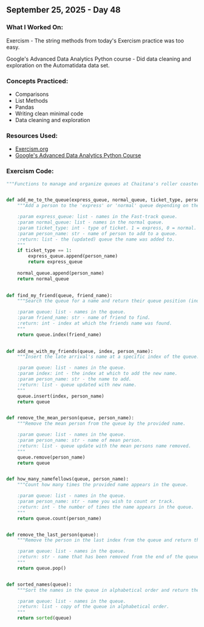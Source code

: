 ## September 25, 2025 - Day 48

### What I Worked On:  
Exercism - The string methods from today's Exercism practice was too easy. 

Google's Advanced Data Analytics Python course - Did data cleaning and exploration on the Automatidata data set. 

### Concepts Practiced:  
- Comparisons
- List Methods
- Pandas
- Writing clean minimal code
- Data cleaning and exploration
          
### Resources Used:  
- [Exercism.org](https://exercism.org/tracks/python/exercises)
- [Google's Advanced Data Analytics Python Course](https://www.coursera.org/learn/get-started-with-python/home)
    
### Exercism Code: 
```python
"""Functions to manage and organize queues at Chaitana's roller coaster."""


def add_me_to_the_queue(express_queue, normal_queue, ticket_type, person_name):
    """Add a person to the 'express' or 'normal' queue depending on the ticket number.

    :param express_queue: list - names in the Fast-track queue.
    :param normal_queue: list - names in the normal queue.
    :param ticket_type: int - type of ticket. 1 = express, 0 = normal.
    :param person_name: str - name of person to add to a queue.
    :return: list - the (updated) queue the name was added to.
    """
    if ticket_type == 1:
        express_queue.append(person_name)
        return express_queue
    
    normal_queue.append(person_name)
    return normal_queue
    

def find_my_friend(queue, friend_name):
    """Search the queue for a name and return their queue position (index).

    :param queue: list - names in the queue.
    :param friend_name: str - name of friend to find.
    :return: int - index at which the friends name was found.
    """
    return queue.index(friend_name)
    

def add_me_with_my_friends(queue, index, person_name):
    """Insert the late arrival's name at a specific index of the queue.

    :param queue: list - names in the queue.
    :param index: int - the index at which to add the new name.
    :param person_name: str - the name to add.
    :return: list - queue updated with new name.
    """
    queue.insert(index, person_name)
    return queue


def remove_the_mean_person(queue, person_name):
    """Remove the mean person from the queue by the provided name.

    :param queue: list - names in the queue.
    :param person_name: str - name of mean person.
    :return: list - queue update with the mean persons name removed.
    """
    queue.remove(person_name)
    return queue


def how_many_namefellows(queue, person_name):
    """Count how many times the provided name appears in the queue.

    :param queue: list - names in the queue.
    :param person_name: str - name you wish to count or track.
    :return: int - the number of times the name appears in the queue.
    """
    return queue.count(person_name)


def remove_the_last_person(queue):
    """Remove the person in the last index from the queue and return their name.

    :param queue: list - names in the queue.
    :return: str - name that has been removed from the end of the queue.
    """
    return queue.pop()


def sorted_names(queue):
    """Sort the names in the queue in alphabetical order and return the result.

    :param queue: list - names in the queue.
    :return: list - copy of the queue in alphabetical order.
    """
    return sorted(queue)

```

